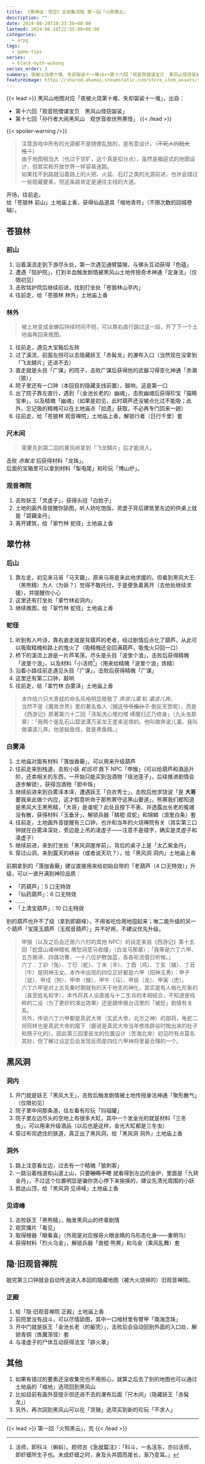 ```yaml
---
title: 《黑神话：悟空》全收集流程 第一回「火照黑云」
description: ""
date: 2024-08-20T10:33:26+08:00
lastmod: 2024-08-28T22:55:00+08:00
categories:
  - arpg
tags:
  - game-tips
series:
  - black-myth-wukong
series_order: 3
summary: 夜被火烧第十难、失却袈裟十一难<br>第十六回「观音院僧谋宝贝　黑风山怪窃袈裟」<br>第十七回「孙行者大闹黑风山　观世音收伏熊罴怪」
featureimage: https://shared.akamai.steamstatic.com/store_item_assets/steam/apps/2358720/header_schinese.jpg
---
```


{{< lead >}}
黑风山地图对应「夜被火烧第十难、失却袈裟十一难」，出自：
- 第十六回「观音院僧谋宝贝　黑风山怪窃袈裟」
- 第十七回「孙行者大闹黑风山　观世音收伏熊罴怪」
{{< /lead >}}

{{< spoiler-warning />}}

> 注意游戏中所有的光源都不是随便乱放的，是有意设计。（~~不死人的趋光性？~~）\
> 由于地图相当大（也过于空旷，这个真是扣分点），虽然是箱庭式的地图设计，但其实和开放世界一样容易迷路。\
> 如果找不到路就沿着路上的火把、火盆、石灯之类的光源前进，也许会错过一些隐藏要素，但这条路肯定是通往主线的大道。

开场，往前走。\
给「苍狼林 前山」土地庙上香，获得仙品道具「缩地青符」（不限次数的回城卷轴）。

## 苍狼林

### 前山

1. 沿着溪流走到下游尽头处，第一次遇见通臂猿猴，与佛头互动获得「色蕴」
2. 遭遇「牯护院」，打到半血触发剧情被黑风山土地传授奇术神通「定身法」（仅限初见）
3. 击败牯护院后继续前进，找到打坐处「苍狼林山亭内」
4. 往前走，给「苍狼林 林外」土地庙上香

### 林外

> 被土地变成金蝉后持续时间不短，可以靠右直行跳过这一段，开了下一个土地庙再回来推图。

1. 往前走，遇见大宝箱后左转
2. 过了溪流，前面左拐可以去隐藏妖王「赤髯龙」的瀑布入口（当然现在没拿到「飞龙鳞片」还进不去）
3. 直走就是头目「广谋」的院子，击败广谋后获得他的武器习得变化神通「赤潮（狼）」
4. 院子里还有一口钟（本回目的隐藏支线前置），敲响，这是第一口
5. 出了院子靠左直行，遇到「（金池长老的）幽魂」，击败幽魂后获得珍宝「猫睛宝串」，以及精魄「幽魂」（如果是初见，此时葫芦还没被点化过不能吸；此外，忘记吸的精魄可以在土地庙点「拾遗」获取，不必再专门回来一趟）
6. 往前走，给「苍狼林 观音禅院」土地庙上香，解锁行者（日行千里）套

### 尺木间

> 需要先到第二回的黄风岭拿到「飞龙鳞片」后才能进入。

击败 _赤髯龙_ 后获得材料「龙珠」。\
后面的宝箱里可以拿到材料「掣电尾」和珍玩「博山炉」。

### 观音禅院

1. 击败妖王「灵虚子」，获得头冠「白脸子」
2. 土地的画外音提醒你舔图，听人劝吃饱饭，灵虚子背后建筑里左边的供桌上就是「碧藕金丹」
3. 离开建筑，给「翠竹林 蛇径」土地庙上香

## 翠竹林

### 后山

1. 靠左走，初见来马哥「马天霸」，原来马哥是来此地求援的，但看到黑风大王（黑熊精）为人（为妖？）觉得不敢托付，于是便急着离开（去他处继续求援），并提醒你小心
2. 这里还有打坐处「翠竹林岩洞内」
3. 继续推图，给「翠竹林 蛇径」土地庙上香

### 蛇径

1. 听到有人吟诗，靠右直走就是背葫芦的老者，经过剧情后点化了葫芦，从此可以吸取精魄和路上的鬼火了（吸精魄还会回满葫芦，吸鬼火只回一口）
2. 桥下的溪流上游是一片芦苇荡，尽头是头目「波里个浪」，击败后获得精魄「波里个浪」，以及材料「小活师[^tadpole]」（用来给精魄「波里个浪」炼精）
3. 沿着小路往前走遇见头目「广谋」，击败后获得精魄「广谋」
4. 这里还有第二口钟，敲响
5. 往前走，给「翠竹林 白雾泽」土地庙上香

> 本作给六只大青蛙的命名风格明显致敬了 _奔波儿灞_ 和 _灞波儿奔_。\
> 当然不是《魔兽世界》里的著名鱼人（搁这~~爷爷像孙子~~ 倒反天罡呢），而是《西游记》原著第六十二回「涤垢洗心惟扫塔 缚魔归正乃修身」（九头虫那章）：「我两个是乱石山碧波潭万圣龙王差来巡塔的。他叫做奔波儿灞，我叫做灞波儿奔。他是鲇鱼怪，我是黑鱼精。」

[^tadpole]: 活师，即科斗（蝌蚪）。颜师古《急就篇注》：「科斗，一名活东，亦曰活师，即虾蟆所生子也。未成虾蟆之时，身及头并圆而尾长，渐乃变耳。」

### 白雾泽

1. 土地庙对面有材料「落伽香藤」，可以用来升级葫芦
2. 往前走来到栈道，击败小妖 _蛇巡司_ 救下 NPC「申猴」（可以给葫芦和酒品升阶，还卖相关的东西，一开始只能买到泡酒物「瑶池莲子」，后续推进剧情会逐步解锁），获得泡酒物「胆中珠」
3. 继续前进来到白雾泽本泽，遭遇妖王「白衣秀士」，击败后他求饶说「是 **大哥** 要我来此做个内应，这才假意听命于那熊罴守这黑山要道」，熊罴我们都知道是黑风大王黑熊精，「大哥」是谁呢？此处且按下不表。并透露出长老的冤魂没有散，获得材料「玉垂牙」，解锁兵器「鳞棍·双蛇」和锦鳞（浪里白条）套
4. 往前走，土地画外音提醒有三口钟，也许和当年的火烧禅院有关（其实第三口钟就在白雾泽深处，旁边是上吊的凌虚子——注意不是错字，确实是灵虚子和凌虚子）
5. 继续前进，来到打坐处「黑风洞崖岸前」，背后的桌子上是「太乙紫金丹」
6. 穿过山洞，来到露天的峡谷（或者说天坑？），给「黑风洞 洞内」土地庙上香

前期拿到的「落伽香藤」建议直接用来给初始自带的「老葫芦（4 口无特效）」升级，可以一直升满到神珍品质：
- 「药葫芦」：5 口无特效
- 「仙药葫芦」：6 口无特效
- ……
- 「上清宝葫芦」：10 口无特效

别的葫芦也升不了级（拿到即巅峰），不用省吃俭用地囤起来；唯二能升级的另一个葫芦「宝莲玉葫芦（玉观音葫芦）」并不好用，不建议优先升级。

> 申猴（以及之后会迁居六六村的其他 NPC）的设定来自《西游记》第十五回「蛇盘山诸神暗佑 鹰愁涧意马收缰」（白龙马那章）：「我等是六丁六甲、五方揭谛、四值功曹、一十八位护教伽蓝，各各轮流值日听候。」\
> 六丁：丁卯（兔）、丁巳（蛇）、丁未（羊）、丁酉（鸡）、丁亥（猪）、丁丑（牛）是阴神玉女。本作中出现的四位正好都是六甲（阳神玉男）：甲子（鼠）、甲戌（狗）、甲申（猴）、甲午（马）、甲辰（龙）、甲寅（虎）。\
> 六丁六甲是对上古先秦时期就有的天干地支的神化，其实是有人格化形象的（甚至姓名和字），本作将其人设直接与十二生肖的本相结合，不知道是纯粹的二设（为了更好的演出效果）还是跟申猴台词里的「被贬」剧情有关系。\
> 另外，传说六丁六甲都是真武大帝（玄武大帝，北方之神）的部将，龟蛇二将同样也是真武大帝的麾下（据说是真武大帝当年修炼辟谷时掏出来的肚子和肠子化的）。因此第三回里辰龙的位置设计（苦海北岸）初见时有点莫名其妙，但了解过设定后会发现反而是四位六甲神将里最合理的一个。

## 黑风洞

### 洞内

1. 开门就是妖王「黑风大王」，击败后触发剧情被土地传授身法神通「聚形散气」（仅限初见）
2. 院子里中间那条道，往左看有珍玩「玛瑙罐」
3. 院子里左边尽头的空地上有很多大缸，其中一个发金光的就是材料「三冬虫」，可以用来升级酒品（以后也是这样，金光大缸都是三冬虫）
4. 穿过布帘遮住的狭道，真正出了黑风洞，给「黑风洞 洞外」土地庙上香

### 洞外

1. 路上注意看左边，过去有一个精魄「狼刺客」
2. 一路沿着栈道和山道上山，只要~~眼睛不瞎~~ 就看得到左边的金炉，里面是「九转金丹」，不过这个位置明显是骗你贪心停下来挨揍的，建议先清光周围的小妖
3. 抵达山顶，给「黑风洞 见谛峰」土地庙上香

### 见谛峰

1. 击败妖王「黑熊精」，触发黑风山的终章剧情
2. 观赏播片「看见」
3. 取得根器「眼看喜」（外观是对应猴哥火眼金睛的鸟形态化身——重明鸟）
4. 获得材料「烈火乌金」，解锁兵器「兽棍·熊罴」和乌金（乘风乱舞）套

## 隐·旧观音禅院

敲完第三口钟就会自动传送进入本回的隐藏地图（被大火烧掉的）旧观音禅院。

### 正殿

1. 给「隐·旧观音禅院 正殿」土地庙上香
2. 前院里没有战斗，可以尽情舔图，其中一口棺材里有臂甲「南海念珠」
3. 开中门就是妖王「金池长老（的躯壳）」，击败后会自动回到外面的入口处，解锁青铜（炼魔荡怪）套
4. 与凌虚子的尸体互动获得法宝「辟火罩」

## 其他

1. 如果有错过的要素还没收集完也不用担心，就算之后去了别的地图也可以通过土地庙的「缩地」选项回到黑风山
2. 比如目前有画外音提示但还进不去的瀑布后面「尺木间」（隐藏妖王「赤髯龙」）
3. 另外，再次回到黑风山可以在「货殖」选项买到新的珍玩「不求人」

---

{{< lead >}}
第一回「火照黑云」，完
{{< /lead >}}
